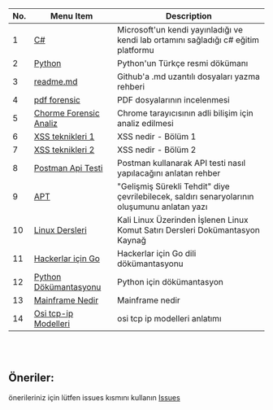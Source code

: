 <!--![](https://github.com/mel4mi/siber-guvenlik-ziggurat/blob/main/Depo/resimler/block.png)
# Tadilatta -->





| No. | Menu Item                                  | Description                                               |
| --- | ------------------------------------------ | --------------------------------------------------------- |
| 1   | [C#](https://docs.microsoft.com/tr-tr/learn/paths/csharp-first-steps/) | Microsoft'un kendi yayınladığı ve kendi lab ortamını sağladığı c# eğitim platformu |
| 2   | [Python](https://docs.python.org/tr/3/tutorial/index.html) | Python'un Türkçe resmi dökümanı |
| 3   | [readme.md](https://berkay22demirel.blogspot.com/2019/03/github-readme-yazma.html) | Github'a .md uzantılı dosyaları yazma rehberi |
| 4   | [pdf forensic](https://tho-le.medium.com/pdf-forensics-introduction-part-1-6e8232935828) | PDF dosyalarının incelenmesi |
| 5   | [Chorme Forensic Analiz](https://medium.com/@aycaaslan1213/google-chrome-forensic-analizi-72115d6acec6) | Chrome tarayıcısının adli bilişim için analiz edilmesi |
| 6   | [XSS teknikleri 1](https://www.priviasecurity.com/derinlemesine-xss-saldiri-teknikleri-bolum-1/) | XSS nedir - Bölüm 1 |
| 7   | [XSS teknikleri 2](https://www.priviasecurity.com/derinlemesine-xss-saldiri-teknikleri-bolum-2/) | XSS nedir - Bölüm 2 |
| 8  | [Postman Api Testi](https://medium.com/mobvenlab-tr/postman-ile-api-testi-nas%C4%B1l-yap%C4%B1l%C4%B1r-fb7e182b3d0) | Postman kullanarak API testi nasıl yapılacağını anlatan rehber |
| 9 | [APT](https://www.turkhackteam.org/konular/advanced-persistent-thret-apt-nedir.2019692/) | "Gelişmiş Sürekli Tehdit" diye çevrilebilecek, saldırı senaryolarının oluşumunu anlatan yazı |
| 10 | [Linux Dersleri](https://github.com/taylanbildik/Linux_Dersleri) | Kali Linux Üzerinden İşlenen Linux Komut Satırı Dersleri Dokümantasyon Kaynağ |
| 11 |  [Hackerlar için Go](https://ahmetumitbayram.gitbook.io/go-for-hackers/) | Hackerlar için Go dili dökümantasyonu |
| 12 | [Python Dökümantasyonu](https://python-istihza.yazbel.com/index.html) | Python için dökümantasyon |
| 13 | [Mainframe Nedir](https://www.linkedin.com/pulse/nedir-bu-mainframe-dedi%C4%9Fimiz-%C5%9Fey-ahmet-alper-tecimer/?trackingId=6xAMcJ3PQlC4m5Xk7lzsVA%3D%3D) | Mainframe nedir|
| 14 | [Osi tcp-ip Modelleri](https://medium.com/@hakankygazi/osi-tcp-ip-modelleri-ead276bb455) | osi tcp ip modelleri anlatımı |




<br>
<br>

  ## Öneriler:

  önerileriniz için lütfen issues kısmını kullanın
  [Issues](https://github.com/mel4mi/HackGurat/issues)
